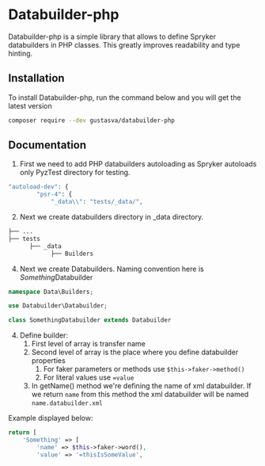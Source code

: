 Databuilder-php
========

Databuilder-php is a simple library that allows to define Spryker databuilders in PHP classes.
This greatly improves readability and type hinting.

## Installation

To install Databuilder-php, run the command below and you will get the latest version

```sh
composer require --dev gustasva/databuilder-php
```

## Documentation

1. First we need to add PHP databuilders autoloading as Spryker autoloads only PyzTest directory for testing.

``` php
"autoload-dev": {
        "psr-4": {
            "_data\\": "tests/_data/",
```

2. Next we create databuilders directory in _data directory.

```bash
├── ...
├── tests
      ├── _data
            ├── Builders
```

4. Next we create Databuilders. Naming convention here is *Something*Databuilder

``` php
namespace Data\Builders;

use Databuilder\Databuilder;

class SomethingDatabuilder extends Databuilder
```

4. Define builder:
   1. First level of array is transfer name
   2. Second level of array is the place where you define databuilder properties
      1. For faker parameters or methods use `$this->faker->method()`
      2. For literal values use `=value`
   3. In getName() method we're defining the name of xml databuilder. If we return `name` from this method the xml databuilder will be named `name.databuilder.xml`

Example displayed below:
``` php
return [
    'Something' => [
        'name' => $this->faker->word(),
        'value' => '=thisIsSomeValue',
```